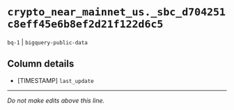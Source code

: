 # `crypto_near_mainnet_us._sbc_d704251c8eff45e6b8ef2d21f122d6c5`
`bq-1` | `bigquery-public-data`

## Column details
* [TIMESTAMP] `last_update`

-------------------------------------------------------------------------------
*Do not make edits above this line.*
